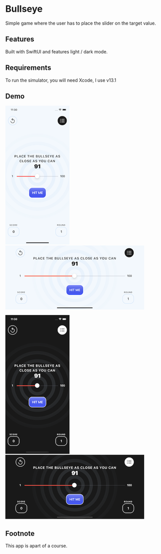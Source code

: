 # Bullseye

Simple game where the user has to place the slider on the target value.

## Features

Built with SwiftUI and features light / dark mode.

## Requirements

To run the simulator, you will need Xcode, I use v13.1

## Demo

![](.github/images/Sim1.png) ![](.github/images/Sim2.png)

![](.github/images/Sim3.png) ![](.github/images/Sim4.png)

## Footnote

This app is apart of a course.
